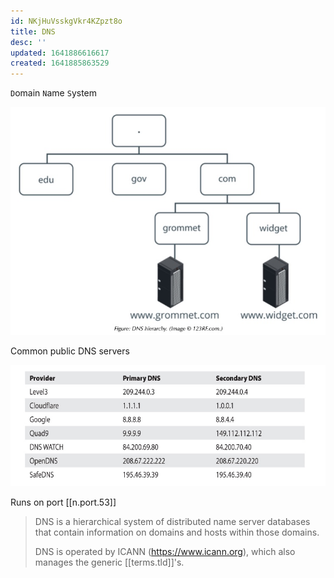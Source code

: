 ```yaml
---
id: NKjHuVsskgVkr4KZpzt8o
title: DNS
desc: ''
updated: 1641886616617
created: 1641885863529
---
```


`D`omain `N`ame `S`ystem

![dns](/assets/images/2022-01-10-23-27-55.png)

Common public DNS servers

![alt](/assets/images/Pasted_image_20211222203708.png)

Runs on port [[n.port.53]]

> DNS is a hierarchical system of distributed name server databases that contain information on domains and hosts within those domains.
>
> DNS is operated by ICANN (<https://www.icann.org>), which also manages the generic [[terms.tld]]'s.


